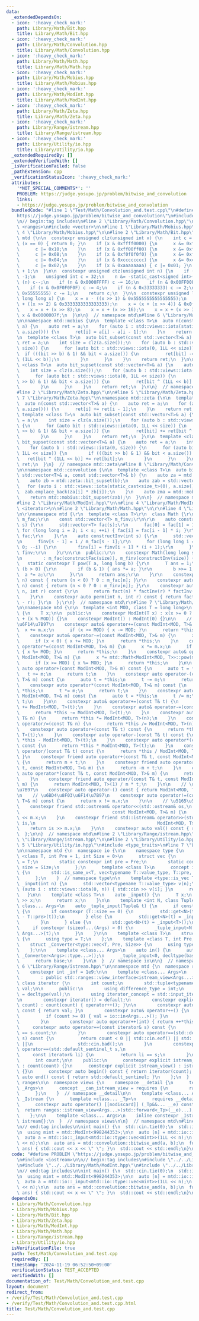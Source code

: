 ```yaml
---
data:
  _extendedDependsOn:
  - icon: ':heavy_check_mark:'
    path: Library/Math/Bit.hpp
    title: Library/Math/Bit.hpp
  - icon: ':heavy_check_mark:'
    path: Library/Math/Convolution.hpp
    title: Library/Math/Convolution.hpp
  - icon: ':heavy_check_mark:'
    path: Library/Math/Math.hpp
    title: Library/Math/Math.hpp
  - icon: ':heavy_check_mark:'
    path: Library/Math/Mobius.hpp
    title: Library/Math/Mobius.hpp
  - icon: ':heavy_check_mark:'
    path: Library/Math/ModInt.hpp
    title: Library/Math/ModInt.hpp
  - icon: ':heavy_check_mark:'
    path: Library/Math/Zeta.hpp
    title: Library/Math/Zeta.hpp
  - icon: ':heavy_check_mark:'
    path: Library/Range/istream.hpp
    title: Library/Range/istream.hpp
  - icon: ':heavy_check_mark:'
    path: Library/Utility/io.hpp
    title: Library/Utility/io.hpp
  _extendedRequiredBy: []
  _extendedVerifiedWith: []
  _isVerificationFailed: false
  _pathExtension: cpp
  _verificationStatusIcon: ':heavy_check_mark:'
  attributes:
    '*NOT_SPECIAL_COMMENTS*': ''
    PROBLEM: https://judge.yosupo.jp/problem/bitwise_and_convolution
    links:
    - https://judge.yosupo.jp/problem/bitwise_and_convolution
  bundledCode: "#line 1 \"Test/Math/Convolution_and.test.cpp\"\n#define PROBLEM \"\
    https://judge.yosupo.jp/problem/bitwise_and_convolution\"\n#include <iostream>\n\
    \n// begin:tag includes\n#line 2 \"Library/Math/Convolution.hpp\"\n\n#include\
    \ <ranges>\n#include <vector>\n\n#line 1 \"Library/Math/Mobius.hpp\"\n\n#line\
    \ 4 \"Library/Math/Mobius.hpp\"\n\n#line 2 \"Library/Math/Bit.hpp\"\n\nnamespace\
    \ mtd {\n\n  constexpr unsigned clz(unsigned int x) {\n    int c = 0;\n    if\
    \ (x == 0) { return 0; }\n    if (x & 0xffff0000) {\n      x &= 0xffff0000;\n\
    \      c |= 0x10;\n    }\n    if (x & 0xff00ff00) {\n      x &= 0xff00ff00;\n\
    \      c |= 0x08;\n    }\n    if (x & 0xf0f0f0f0) {\n      x &= 0xf0f0f0f0;\n\
    \      c |= 0x04;\n    }\n    if (x & 0xcccccccc) {\n      x &= 0xcccccccc;\n\
    \      c |= 0x02;\n    }\n    if (x & 0xaaaaaaaa) { c |= 0x01; }\n    return c\
    \ + 1;\n  }\n\n  constexpr unsigned ctz(unsigned int n) {\n    if (!n) return\
    \ -1;\n    unsigned int c = 32;\n    n &= -static_cast<signed int>(n);\n    if\
    \ (n) c--;\n    if (n & 0x0000FFFF) c -= 16;\n    if (n & 0x00FF00FF) c -= 8;\n\
    \    if (n & 0x0F0F0F0F) c -= 4;\n    if (n & 0x33333333) c -= 2;\n    if (n &\
    \ 0x55555555) c -= 1;\n    return c;\n  }\n\n  constexpr unsigned long long popcount(unsigned\
    \ long long x) {\n    x = x - ((x >> 1) & 0x5555555555555555);\n    x = (x & 0x3333333333333333)\
    \ + ((x >> 2) & 0x3333333333333333);\n    x = (x + (x >> 4)) & 0x0f0f0f0f0f0f0f0f;\n\
    \    x = x + (x >> 8);\n    x = x + (x >> 16);\n    x = x + (x >> 32);\n    return\
    \ x & 0x0000007f;\n  }\n\n}  // namespace mtd\n#line 6 \"Library/Math/Mobius.hpp\"\
    \n\nnamespace mtd::mobius {\n\n  template <class T>\n  auto n(const std::vector<T>&\
    \ a) {\n    auto ret = a;\n    for (auto i : std::views::iota(static_cast<size_t>(1),\
    \ a.size())) {\n      ret[i] = a[i] - a[i - 1];\n    }\n    return ret;\n  }\n\
    \n  template <class T>\n  auto bit_subset(const std::vector<T>& a) {\n    auto\
    \ ret = a;\n    int size = clz(a.size());\n    for (auto b : std::views::iota(0,\
    \ size)) {\n      for (auto bit : std::views::iota(0, 1LL << size)) {\n      \
    \  if (((bit >> b) & 1) && bit < a.size()) {\n          ret[bit] -= ret[bit ^\
    \ (1LL << b)];\n        }\n      }\n    }\n    return ret;\n  }\n\n  template\
    \ <class T>\n  auto bit_supset(const std::vector<T>& a) {\n    auto ret = a;\n\
    \    int size = clz(a.size());\n    for (auto b : std::views::iota(0, size)) {\n\
    \      for (auto bit : std::views::iota(0, 1LL << size)) {\n        if (((bit\
    \ >> b) & 1) && bit < a.size()) {\n          ret[bit ^ (1LL << b)] -= ret[bit];\n\
    \        }\n      }\n    }\n    return ret;\n  }\n\n}  // namespace mtd::mobius\n\
    #line 2 \"Library/Math/Zeta.hpp\"\n\n#line 5 \"Library/Math/Zeta.hpp\"\n\n#line\
    \ 7 \"Library/Math/Zeta.hpp\"\n\nnamespace mtd::zeta {\n\n  template <class T>\n\
    \  auto n(const std::vector<T>& a) {\n    auto ret = a;\n    for (auto i : std::views::iota(static_cast<size_t>(1),\
    \ a.size())) {\n      ret[i] += ret[i - 1];\n    }\n    return ret;\n  }\n\n \
    \ template <class T>\n  auto bit_subset(const std::vector<T>& a) {\n    auto ret\
    \ = a;\n    int size = clz(a.size());\n    for (auto b : std::views::iota(0, size))\
    \ {\n      for (auto bit : std::views::iota(0, 1LL << size)) {\n        if (((bit\
    \ >> b) & 1) && bit < a.size()) {\n          ret[bit] += ret[bit ^ (1LL << b)];\n\
    \        }\n      }\n    }\n    return ret;\n  }\n\n  template <class T>\n  auto\
    \ bit_supset(const std::vector<T>& a) {\n    auto ret = a;\n    int size = clz(a.size());\n\
    \    for (auto b : std::views::iota(0, size)) {\n      for (auto bit : std::views::iota(0,\
    \ 1LL << size)) {\n        if (((bit >> b) & 1) && bit < a.size()) {\n       \
    \   ret[bit ^ (1LL << b)] += ret[bit];\n        }\n      }\n    }\n    return\
    \ ret;\n  }\n}  // namespace mtd::zeta\n#line 8 \"Library/Math/Convolution.hpp\"\
    \n\nnamespace mtd::convolution {\n\n  template <class T>\n  auto bitwise_and(const\
    \ std::vector<T>& a, const std::vector<T>& b) {\n    auto za = mtd::zeta::bit_supset(a);\n\
    \    auto zb = mtd::zeta::bit_supset(b);\n    auto zab = std::vector<T>();\n \
    \   for (auto i : std::views::iota(static_cast<size_t>(0), a.size())) {\n    \
    \  zab.emplace_back(za[i] * zb[i]);\n    }\n    auto zma = mtd::mobius::bit_supset(za);\n\
    \    return mtd::mobius::bit_supset(zab);\n  }\n\n}  // namespace mtd::convolution\n\
    #line 2 \"Library/Math/ModInt.hpp\"\n\n#line 4 \"Library/Math/ModInt.hpp\"\n#include\
    \ <iterator>\n\n#line 2 \"Library/Math/Math.hpp\"\n\r\n#line 4 \"Library/Math/Math.hpp\"\
    \n\r\nnamespace mtd {\r\n  template <class T>\r\n  class Math {\r\n    const std::vector<T>\
    \ m_fac;\r\n    const std::vector<T> m_finv;\r\n\r\n    auto constructFac(int\
    \ s) {\r\n      std::vector<T> fac(s);\r\n      fac[0] = fac[1] = 1;\r\n     \
    \ for (long long i = 2; i < s; ++i) { fac[i] = fac[i - 1] * i; }\r\n      return\
    \ fac;\r\n    }\r\n    auto constructInv(int s) {\r\n      std::vector<T> finv(s);\r\
    \n      finv[s - 1] = 1 / m_fac[s - 1];\r\n      for (long long i = s - 2; i >=\
    \ 0; --i) {\r\n        finv[i] = finv[i + 1] * (i + 1);\r\n      }\r\n      return\
    \ finv;\r\n    }\r\n\r\n  public:\r\n    constexpr Math(long long size = 3 * 1e6)\r\
    \n        : m_fac(constructFac(size)), m_finv(constructInv(size)) {}\r\n\r\n \
    \   static constexpr T pow(T a, long long b) {\r\n      T ans = 1;\r\n      while\
    \ (b > 0) {\r\n        if (b & 1) { ans *= a; }\r\n        b >>= 1;\r\n      \
    \  a *= a;\r\n      }\r\n      return ans;\r\n    }\r\n    constexpr auto fact(int\
    \ n) const { return (n < 0) ? 0 : m_fac[n]; }\r\n    constexpr auto factInv(int\
    \ n) const { return (n < 0 ? 0 : m_finv[n]); }\r\n    constexpr auto comb(int\
    \ n, int r) const {\r\n      return fact(n) * factInv(r) * factInv(n - r);\r\n\
    \    }\r\n    constexpr auto perm(int n, int r) const { return fact(n) * factInv(n\
    \ - r); }\r\n  };\r\n}  // namespace mtd\r\n#line 7 \"Library/Math/ModInt.hpp\"\
    \n\nnamespace mtd {\n\n  template <int MOD, class T = long long>\n  class ModInt\
    \ {\n    T x;\n\n  public:\n    constexpr ModInt(T x) : x(x >= 0 ? x % MOD : MOD\
    \ + (x % MOD)) {}\n    constexpr ModInt() : ModInt(0) {}\n\n    // \u56DB\u5247\
    \u6F14\u7B97\n    constexpr auto& operator+=(const ModInt<MOD, T>& m) {\n    \
    \  x += m.x;\n      if (x >= MOD) { x -= MOD; }\n      return *this;\n    }\n\
    \    constexpr auto& operator-=(const ModInt<MOD, T>& m) {\n      x -= m.x;\n\
    \      if (x < 0) { x += MOD; }\n      return *this;\n    }\n    constexpr auto&\
    \ operator*=(const ModInt<MOD, T>& m) {\n      x *= m.x;\n      if (x >= MOD)\
    \ { x %= MOD; }\n      return *this;\n    }\n    constexpr auto& operator/=(const\
    \ ModInt<MOD, T>& m) {\n      x *= mtd::Math<ModInt<MOD, T>>::pow(m.x, MOD - 2).x;\n\
    \      if (x >= MOD) { x %= MOD; }\n      return *this;\n    }\n\n    constexpr\
    \ auto operator+(const ModInt<MOD, T>& m) const {\n      auto t = *this;\n   \
    \   t += m;\n      return t;\n    }\n    constexpr auto operator-(const ModInt<MOD,\
    \ T>& m) const {\n      auto t = *this;\n      t -= m;\n      return t;\n    }\n\
    \    constexpr auto operator*(const ModInt<MOD, T>& m) const {\n      auto t =\
    \ *this;\n      t *= m;\n      return t;\n    }\n    constexpr auto operator/(const\
    \ ModInt<MOD, T>& m) const {\n      auto t = *this;\n      t /= m;\n      return\
    \ t;\n    }\n\n    constexpr auto& operator+=(const T& t) {\n      return *this\
    \ += ModInt<MOD, T>(t);\n    }\n    constexpr auto& operator-=(const T& t) {\n\
    \      return *this -= ModInt<MOD, T>(t);\n    }\n    constexpr auto& operator*=(const\
    \ T& n) {\n      return *this *= ModInt<MOD, T>(n);\n    }\n    constexpr auto&\
    \ operator/=(const T& n) {\n      return *this /= ModInt<MOD, T>(n);\n    }\n\
    \    constexpr auto operator+(const T& t) const {\n      return *this + ModInt<MOD,\
    \ T>(t);\n    }\n    constexpr auto operator-(const T& t) const {\n      return\
    \ *this - ModInt<MOD, T>(t);\n    }\n    constexpr auto operator*(const T& t)\
    \ const {\n      return *this * ModInt<MOD, T>(t);\n    }\n    constexpr auto\
    \ operator/(const T& t) const {\n      return *this / ModInt<MOD, T>(t);\n   \
    \ }\n    constexpr friend auto operator+(const T& t, const ModInt<MOD, T>& m)\
    \ {\n      return m + t;\n    }\n    constexpr friend auto operator-(const T&\
    \ t, const ModInt<MOD, T>& m) {\n      return -m + t;\n    }\n    constexpr friend\
    \ auto operator*(const T& t, const ModInt<MOD, T>& m) {\n      return m * t;\n\
    \    }\n    constexpr friend auto operator/(const T& t, const ModInt<MOD, T>&\
    \ m) {\n      return ModInt<MOD, T>(1) / m * t;\n    }\n\n    // \u5358\u9805\u6F14\
    \u7B97\n    constexpr auto operator-() const { return ModInt<MOD, T>(0 - x); }\n\
    \n    // \u6BD4\u8F03\u6F14\u7B97\n    constexpr auto operator!=(const ModInt<MOD,\
    \ T>& m) const {\n      return x != m.x;\n    }\n\n    // \u5165\u51FA\u529B\n\
    \    constexpr friend std::ostream& operator<<(std::ostream& os,\n           \
    \                                   const ModInt<MOD, T>& m) {\n      return os\
    \ << m.x;\n    }\n    constexpr friend std::istream& operator>>(std::istream&\
    \ is,\n                                              ModInt<MOD, T>& m) {\n  \
    \    return is >> m.x;\n    }\n\n    constexpr auto val() const { return x; }\n\
    \  };\n\n}  // namespace mtd\n#line 2 \"Library/Range/istream.hpp\"\n\n#line 4\
    \ \"Library/Range/istream.hpp\"\n\n#line 2 \"Library/Utility/io.hpp\"\n\n#line\
    \ 5 \"Library/Utility/io.hpp\"\n#include <type_traits>\n#line 7 \"Library/Utility/io.hpp\"\
    \n\nnamespace mtd {\n  namespace io {\n\n    namespace type {\n      template\
    \ <class T, int Pre = 1, int Size = 0>\n      struct vec {\n        using value_type\
    \ = T;\n        static constexpr int pre = Pre;\n        static constexpr int\
    \ size = Size;\n      };\n      template <class T>\n      concept is_vec = requires\
    \ {\n        std::is_same_v<T, vec<typename T::value_type, T::pre, T::size>>;\n\
    \      };\n    }  // namespace type\n\n    template <type::is_vec T>\n    auto\
    \ _input(int n) {\n      std::vector<typename T::value_type> v(n);\n      for\
    \ (auto i : std::views::iota(0, n)) { std::cin >> v[i]; }\n      return v;\n \
    \   }\n\n    template <class T>\n    auto _input() {\n      T x;\n      std::cin\
    \ >> x;\n      return x;\n    }\n\n    template <int N, class Tuple, class T,\
    \ class... Args>\n    auto _tuple_input(Tuple& t) {\n      if constexpr (type::is_vec<T>)\
    \ {\n        if constexpr (T::size == 0) {\n          std::get<N>(t) = _input<T>(std::get<N\
    \ - T::pre>(t));\n        } else {\n          std::get<N>(t) = _input<T>(T::size);\n\
    \        }\n      } else {\n        std::get<N>(t) = _input<T>();\n      }\n \
    \     if constexpr (sizeof...(Args) > 0) {\n        _tuple_input<N + 1, Tuple,\
    \ Args...>(t);\n      }\n    }\n\n    template <class T>\n    struct _Converter\
    \ {\n      using type = T;\n    };\n    template <class T, int Pre, int Size>\n\
    \    struct _Converter<type::vec<T, Pre, Size>> {\n      using type = std::vector<T>;\n\
    \    };\n\n    template <class... Args>\n    auto in() {\n      auto base = std::tuple<typename\
    \ _Converter<Args>::type...>();\n      _tuple_input<0, decltype(base), Args...>(base);\n\
    \      return base;\n    }\n\n  }  // namespace io\n\n}  // namespace mtd\n#line\
    \ 6 \"Library/Range/istream.hpp\"\n\nnamespace mtd {\n  namespace ranges {\n\n\
    \    constexpr int _inf = 1e9;\n\n    template <class... Args>\n    struct istream_view\n\
    \        : public std::ranges::view_interface<istream_view<Args...>> {\n     \
    \ class iterator {\n        int count;\n        std::tuple<typename io::_Converter<Args>::type...>\
    \ val;\n\n      public:\n        using difference_type = int;\n        using value_type\
    \ = decltype(val);\n        using iterator_concept = std::input_iterator_tag;\n\
    \n        constexpr iterator() = default;\n        constexpr explicit iterator(int\
    \ count) : count(count) { operator++(); }\n\n        constexpr auto operator*()\
    \ const { return val; }\n        constexpr auto& operator++() {\n          --count;\n\
    \          if (count >= 0) { val = io::in<Args...>(); }\n          return *this;\n\
    \        }\n        constexpr auto operator++(int) { return ++*this; }\n\n   \
    \     constexpr auto operator==(const iterator& s) const {\n          return count\
    \ == s.count;\n        }\n        constexpr auto operator==(std::default_sentinel_t\
    \ s) const {\n          return count < 0 || std::cin.eof() || std::cin.fail()\
    \ ||\n                 std::cin.bad();\n        }\n        constexpr friend auto\
    \ operator==(std::default_sentinel_t s,\n                                    \
    \     const iterator& li) {\n          return li == s;\n        }\n      };\n\n\
    \      int count;\n\n    public:\n      constexpr explicit istream_view(int count)\
    \ : count(count) {}\n      constexpr explicit istream_view() : istream_view(_inf)\
    \ {}\n      constexpr auto begin() const { return iterator(count); }\n      constexpr\
    \ auto end() const { return std::default_sentinel; }\n    };\n  }  // namespace\
    \ ranges\n\n  namespace views {\n    namespace __detail {\n      template <typename...\
    \ _Args>\n      concept __can_istream_view = requires {\n        ranges::istream_view(std::declval<_Args>()...);\n\
    \      };\n    }  // namespace __detail\n\n    template <class... Args>\n    struct\
    \ _Istream {\n      template <class... _Tp>\n      requires __detail::__can_istream_view<_Tp...>\n\
    \      constexpr auto operator() [[nodiscard]] (_Tp&&... __e) const {\n      \
    \  return ranges::istream_view<Args...>(std::forward<_Tp>(__e)...);\n      }\n\
    \    };\n\n    template <class... Args>\n    inline constexpr _Istream<Args...>\
    \ istream{};\n  }  // namespace views\n\n}  // namespace mtd\n#line 8 \"Test/Math/Convolution_and.test.cpp\"\
    \n// end:tag includes\n\nint main() {\n  std::cin.tie(0);\n  std::ios::sync_with_stdio(0);\n\
    \n  using mint = mtd::ModInt<998244353>;\n\n  auto [n] = mtd::io::in<int>();\n\
    \  auto a = mtd::io::_input<mtd::io::type::vec<mint>>(1LL << n);\n  auto b = mtd::io::_input<mtd::io::type::vec<mint>>(1LL\
    \ << n);\n\n  auto ans = mtd::convolution::bitwise_and(a, b);\n  for (auto x :\
    \ ans) { std::cout << x << \" \"; }\n  std::cout << std::endl;\n}\n"
  code: "#define PROBLEM \"https://judge.yosupo.jp/problem/bitwise_and_convolution\"\
    \n#include <iostream>\n\n// begin:tag includes\n#include \"../../Library/Math/Convolution.hpp\"\
    \n#include \"../../Library/Math/ModInt.hpp\"\n#include \"../../Library/Range/istream.hpp\"\
    \n// end:tag includes\n\nint main() {\n  std::cin.tie(0);\n  std::ios::sync_with_stdio(0);\n\
    \n  using mint = mtd::ModInt<998244353>;\n\n  auto [n] = mtd::io::in<int>();\n\
    \  auto a = mtd::io::_input<mtd::io::type::vec<mint>>(1LL << n);\n  auto b = mtd::io::_input<mtd::io::type::vec<mint>>(1LL\
    \ << n);\n\n  auto ans = mtd::convolution::bitwise_and(a, b);\n  for (auto x :\
    \ ans) { std::cout << x << \" \"; }\n  std::cout << std::endl;\n}\n"
  dependsOn:
  - Library/Math/Convolution.hpp
  - Library/Math/Mobius.hpp
  - Library/Math/Bit.hpp
  - Library/Math/Zeta.hpp
  - Library/Math/ModInt.hpp
  - Library/Math/Math.hpp
  - Library/Range/istream.hpp
  - Library/Utility/io.hpp
  isVerificationFile: true
  path: Test/Math/Convolution_and.test.cpp
  requiredBy: []
  timestamp: '2024-11-19 06:52:50+09:00'
  verificationStatus: TEST_ACCEPTED
  verifiedWith: []
documentation_of: Test/Math/Convolution_and.test.cpp
layout: document
redirect_from:
- /verify/Test/Math/Convolution_and.test.cpp
- /verify/Test/Math/Convolution_and.test.cpp.html
title: Test/Math/Convolution_and.test.cpp
---
```


